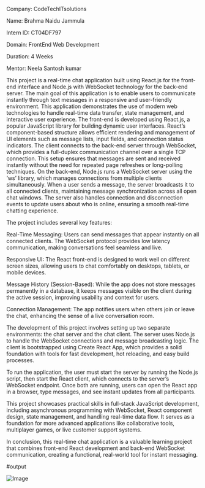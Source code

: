 Company: CodeTechITsolutions

Name: Brahma Naidu Jammula

Intern ID: CT04DF797

Domain: FrontEnd Web Development

Duration: 4 Weeks

Mentor: Neela Santosh kumar

This project is a real-time chat application built using React.js for the front-end interface and Node.js with WebSocket technology for the back-end server. The main goal of this application is to enable users to communicate instantly through text messages in a responsive and user-friendly environment. This application demonstrates the use of modern web technologies to handle real-time data transfer, state management, and interactive user experience.
The front-end is developed using React.js, a popular JavaScript library for building dynamic user interfaces. React’s component-based structure allows efficient rendering and management of UI elements such as message lists, input fields, and connection status indicators. The client connects to the back-end server through WebSocket, which provides a full-duplex communication channel over a single TCP connection. This setup ensures that messages are sent and received instantly without the need for repeated page refreshes or long-polling techniques.
On the back-end, Node.js runs a WebSocket server using the ‘ws’ library, which manages connections from multiple clients simultaneously. When a user sends a message, the server broadcasts it to all connected clients, maintaining message synchronization across all open chat windows. The server also handles connection and disconnection events to update users about who is online, ensuring a smooth real-time chatting experience.

The project includes several key features:

Real-Time Messaging: Users can send messages that appear instantly on all connected clients. The WebSocket protocol provides low latency communication, making conversations feel seamless and live.

Responsive UI: The React front-end is designed to work well on different screen sizes, allowing users to chat comfortably on desktops, tablets, or mobile devices.

Message History (Session-Based): While the app does not store messages permanently in a database, it keeps messages visible on the client during the active session, improving usability and context for users.

Connection Management: The app notifies users when others join or leave the chat, enhancing the sense of a live conversation room.

The development of this project involves setting up two separate environments: the chat server and the chat client. The server uses Node.js to handle the WebSocket connections and message broadcasting logic. The client is bootstrapped using Create React App, which provides a solid foundation with tools for fast development, hot reloading, and easy build processes.

To run the application, the user must start the server by running the Node.js script, then start the React client, which connects to the server’s WebSocket endpoint. Once both are running, users can open the React app in a browser, type messages, and see instant updates from all participants.

This project showcases practical skills in full-stack JavaScript development, including asynchronous programming with WebSocket, React component design, state management, and handling real-time data flow. It serves as a foundation for more advanced applications like collaborative tools, multiplayer games, or live customer support systems.

In conclusion, this real-time chat application is a valuable learning project that combines front-end React development and back-end WebSocket communication, creating a functional, real-world tool for instant messaging.

#output

![Image](https://github.com/user-attachments/assets/32cd3cac-e9df-41a2-b16c-55738222fa80)
